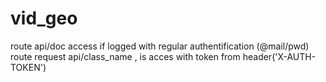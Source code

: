 # vid_geo

route api/doc access if logged with regular authentification (@mail/pwd)<br>
route request api/class_name , is acces with token from header('X-AUTH-TOKEN')
